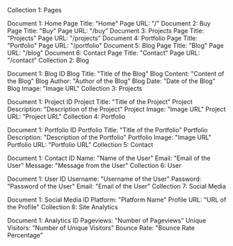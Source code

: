 Collection 1: Pages

Document 1: Home
Page Title: "Home"
Page URL: "/"
Document 2: Buy
Page Title: "Buy"
Page URL: "/buy"
Document 3: Projects
Page Title: "Projects"
Page URL: "/projects"
Document 4: Portfolio
Page Title: "Portfolio"
Page URL: "/portfolio"
Document 5: Blog
Page Title: "Blog"
Page URL: "/blog"
Document 6: Contact
Page Title: "Contact"
Page URL: "/contact"
Collection 2: Blog

Document 1: Blog ID
Blog Title: "Title of the Blog"
Blog Content: "Content of the Blog"
Blog Author: "Author of the Blog"
Blog Date: "Date of the Blog"
Blog Image: "Image URL"
Collection 3: Projects

Document 1: Project ID
Project Title: "Title of the Project"
Project Description: "Description of the Project"
Project Image: "Image URL"
Project URL: "Project URL"
Collection 4: Portfolio

Document 1: Portfolio ID
Portfolio Title: "Title of the Portfolio"
Portfolio Description: "Description of the Portfolio"
Portfolio Image: "Image URL"
Portfolio URL: "Portfolio URL"
Collection 5: Contact

Document 1: Contact ID
Name: "Name of the User"
Email: "Email of the User"
Message: "Message from the User"
Collection 6: User

Document 1: User ID
Username: "Username of the User"
Password: "Password of the User"
Email: "Email of the User"
Collection 7: Social Media

Document 1: Social Media ID
Platform: "Platform Name"
Profile URL: "URL of the Profile"
Collection 8: Site Analytics

Document 1: Analytics ID
Pageviews: "Number of Pageviews"
Unique Visitors: "Number of Unique Visitors"
Bounce Rate: "Bounce Rate Percentage"
